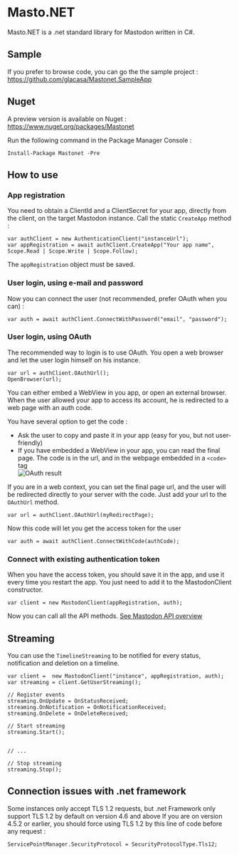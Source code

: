 # Masto.NET

Masto.NET is a .net standard library for Mastodon written in C#.

## Sample

If you prefer to browse code, you can go the the sample project : https://github.com/glacasa/Mastonet.SampleApp

## Nuget

A preview version is available on Nuget : https://www.nuget.org/packages/Mastonet 

Run the following command in the Package Manager Console  :

    Install-Package Mastonet -Pre 

## How to use

### App registration

You need to obtain a ClientId and a ClientSecret for your app, directly from the client, on the target Mastodon instance.
Call the static `CreateApp` method :

    var authClient = new AuthenticationClient("instanceUrl");
	var appRegistration = await authClient.CreateApp("Your app name", Scope.Read | Scope.Write | Scope.Follow);

The `appRegistration` object must be saved.

### User login, using e-mail and password

Now you can connect the user (not recommended, prefer OAuth when you can) :

	var auth = await authClient.ConnectWithPassword("email", "password");

### User login, using OAuth

The recommended way to login is to use OAuth. You open a web browser and let the user login himself on his instance. 

	var url = authClient.OAuthUrl();
	OpenBrowser(url);

You can either embed a WebView in you app, or open an external browser. When the user allowed your app to access its account, he is redirected to a web page with an auth code.

You have several option to get the code :

  - Ask the user to copy and paste it in your app (easy for you, but not user-friendly)
  - If you have embedded a WebView in your app, you can read the final page. The code is in the url, and in the webpage embedded in a `<code>` tag  
	![OAuth result](oauth.png)

If you are in a web context, you can set the final page url, and the user will be redirected directly to your server with the code. Just add your url to the `OAuthUrl` method.

	var url = authClient.OAuthUrl(myRedirectPage);
	
Now this code will let you get the access token for the user

	var auth = await authClient.ConnectWithCode(authCode);

### Connect with existing authentication token

When you have the access token, you should save it in the app, and use it every time you restart the app. You just need to add it to the MastodonClient constructor.

	var client = new MastodonClient(appRegistration, auth);

Now you can call all the API methods. [See Mastodon API overview](https://github.com/tootsuite/mastodon/blob/master/docs/Using-the-API/API.md)

## Streaming

You can use the `TimelineStreaming` to be notified for every status, notification and deletion on a timeline.

	var client =  new MastodonClient("instance", appRegistration, auth);
	var streaming = client.GetUserStreaming();

	// Register events
	streaming.OnUpdate = OnStatusReceived;
	streaming.OnNotification = OnNotificationReceived;
	streaming.OnDelete = OnDeleteReceived;

	// Start streaming
	streaming.Start();


	// ...

	// Stop streaming
	streaming.Stop();

## Connection issues with .net framework

Some instances only accept TLS 1.2 requests, but .net Framework only support TLS 1.2 by default on version 4.6 and above
If you are on version 4.5.2 or earlier, you should force using TLS 1.2 by this line of code before any request :

	ServicePointManager.SecurityProtocol = SecurityProtocolType.Tls12;
